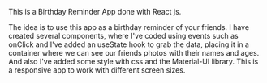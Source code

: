 This is a Birthday Reminder App done with React js.

The idea is to use this app as a birthday reminder of your friends. I have created several components, where I've coded using events such as onClick and I've added an useState hook to grab the data, placing it in a container where we can see our friends photos with their names and ages.
And also I've added some style with css and the Material-UI library. 
This is a responsive app to work with different screen sizes.
